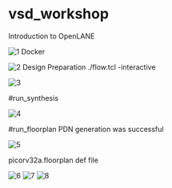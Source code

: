 # vsd_workshop
Introduction to OpenLANE

![1](https://github.com/jenila19/vsd_workshop/assets/135401281/e8d98223-3baa-4e0d-b5ec-84a3230ddca3)
Docker

![2](https://github.com/jenila19/vsd_workshop/assets/135401281/52b5e7c8-fc62-40db-a2de-81d4c4f64142)
Design Preparation
./flow.tcl -interactive

![3](https://github.com/jenila19/vsd_workshop/assets/135401281/e9690df9-b40a-4a0e-9e22-f846e2a8132c)

#run_synthesis

![4](https://github.com/jenila19/vsd_workshop/assets/135401281/7f4a01d8-a636-4e07-8417-5e75d85fbb50)

#run_floorplan
PDN generation was successful

![5](https://github.com/jenila19/vsd_workshop/assets/135401281/c8ea9ca2-2cab-4962-9e84-bead72cb2f56)

picorv32a.floorplan def file

![6](https://github.com/jenila19/vsd_workshop/assets/135401281/0e65e4c4-b1e4-4622-852b-f6fadc178312)
![7](https://github.com/jenila19/vsd_workshop/assets/135401281/ce21c8e8-51f9-4f5a-973c-7c2518874552)
![8](https://github.com/jenila19/vsd_workshop/assets/135401281/d77d1fd5-d63e-452b-8607-c289c36aa37d)

